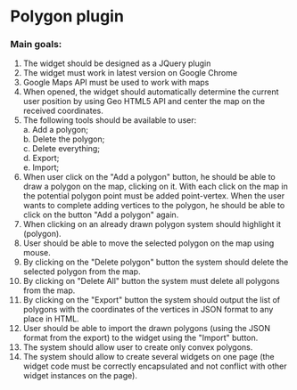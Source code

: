# Polygon plugin

### Main goals:

1. The widget should be designed as a JQuery plugin
2. The widget must work in latest version on Google Chrome
3. Google Maps API must be used to work with maps
4. When opened, the widget should automatically determine the current user position by using Geo HTML5 API and center the map on the received coordinates.
5. The following tools should be available to user:  
    a. Add a polygon;  
    b. Delete the polygon;  
    c. Delete everything;  
    d. Export;  
    e. Import;  
6. When user click on the "Add a polygon" button, he should be able to draw a polygon on the map, clicking on it. With each click on the map in the potential polygon point must be added point-vertex. When the user wants to complete adding vertices to the polygon, he should be able to click on the button "Add a polygon" again.
7. When clicking on an already drawn polygon system should highlight it (polygon).
8. User should be able to move the selected polygon on the map using mouse.
9. By clicking on the "Delete polygon" button the system should delete the selected polygon from the map.
10. By clicking on "Delete All" button the system must delete all polygons from the map.
11. By clicking on the "Export" button the system should output the list of polygons with the coordinates of the vertices in JSON format to any place in HTML.
12. User should be able to import the drawn polygons (using the JSON format from the export) to the widget using the "Import" button.
13. The system should allow user to create only convex polygons.
14. The system should allow to create several widgets on one page (the widget code must be correctly encapsulated and not conflict with other widget instances on the page).
